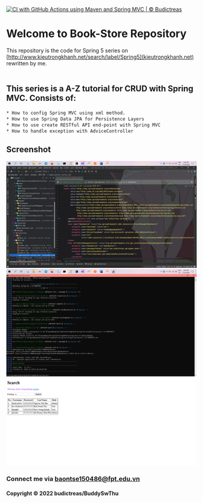 [![CI with GitHub Actions using Maven and Spring MVC | © Budictreas](https://github.com/BuddySwThu/fptu-prj301-assignment-bookstore/actions/workflows/maven-ci.yml/badge.svg)](https://github.com/BuddySwThu/fptu-prj301-assignment-bookstore/actions/workflows/maven-ci.yml)

# Welcome to Book-Store Repository
This repository is the code for Spring 5 series on [http://www.kieutrongkhanh.net/search/label/Spring5](kieutrongkhanh.net) rewritten by me. </br></br>

## This series is a A-Z tutorial for CRUD with Spring MVC. Consists of:
    * How to config Spring MVC using xml method.
    * How to use Spring Data JPA for Persistence Layers
    * How to use create RESTful API end-point with Spring MVC
    * How to handle exception with AdviceController

## Screenshot
![Config project by XML method with Spring MVC](https://github.com/BuddySwThu/fptu-prj301-assignment-bookstore/blob/main/img/photo_2022-11-24_14-41-15.jpg)
![Deploy on Embedded Tomcat](https://github.com/BuddySwThu/fptu-prj301-assignment-bookstore/blob/main/img/Screenshot%202022-11-24%20144514.png)
![Search Page of Book Store Webapp](https://github.com/BuddySwThu/fptu-prj301-assignment-bookstore/blob/main/img/Screenshot%202022-11-24%20at%2014-46-38%20Search%20Page.png)

### Connect me via baontse150486@fpt.edu.vn
#### Copyright &#169; 2022 budictreas/BuddySwThu
